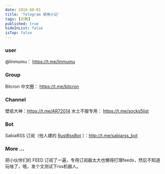 ```yaml
---
date: 2018-08-01
title: 'Telegram 使用小记'
tags: [折腾]
published: true
hideInList: false
isTop: false
---
```


### user
@linmumu： <https://t.me/linmumu>

### Group
Bitcron 中文圈： <https://t.me/bitcron>

<!--more-->
### Channel
壁纸大神：<https://t.me/AR72014>
水土不服专用： <https://t.me/socks5list>

### Bot
SabiaRSS 订阅（他人建的 [RustRssBot](https://github.com/iovxw/rssbot) ）：<http://t.me/sabiarss_bot>

### More …
把小伙伴们的 FEED 订阅了一遍，专用订阅器太大也懒得打理feeds，然后不知道玩啥了，哦，发个文测试下rss机器人。